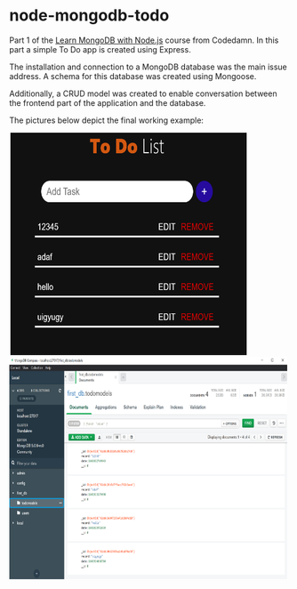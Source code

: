 # node-mongodb-todo

Part 1 of the <a href="https://codedamn.com/learn/node-mongodb-fundamentals">Learn MongoDB with Node.js</a> course from Codedamn. In this part a simple To Do app is created using Express.

The installation and connection to a MongoDB database was the main issue address. A schema for this database was created using Mongoose.

Additionally, a CRUD model was created to enable conversation between the frontend part of the application and the database.

The pictures below depict the final working example:

<img src="frontend.png" width="425" height="400" hspace="2cm"/> <img src="database.png" width="500" height="400"/> 